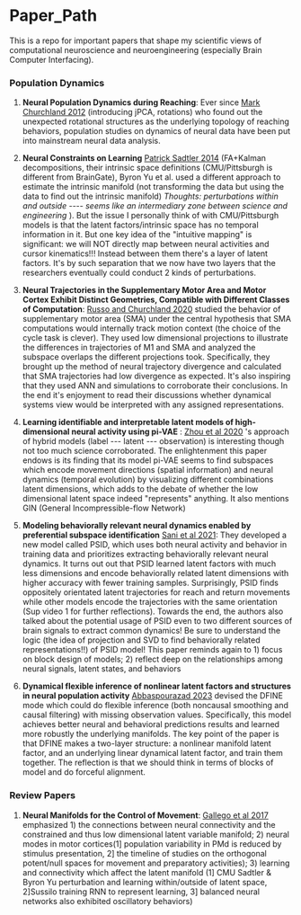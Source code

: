 # Paper_Path

This is a repo for important papers that shape my scientific views of computational neuroscience and neuroengineering (especially Brain Computer Interfacing).


### Population Dynamics
1) __Neural Population Dynamics during Reaching__: Ever since [Mark Churchland 2012](https://www.nature.com/articles/nature11129) (introducing jPCA, rotations) who found out the unexpected rotational structures as the underlying topology of reaching behaviors, population studies on dynamics of neural data have been put into mainstream neural data analysis.


2) __Neural Constraints on Learning__  [Patrick Sadtler 2014](https://www.nature.com/articles/nature13665) (FA+Kalman decompositions, their intrinsic space definitions (CMU/Pittsburgh is different from BrainGate), Byron Yu et al. used a different approach to estimate the intrinsic manifold (not transforming the data but using the data to find out the intrinsic manifold) _Thoughts: perturbations within and outside ---- seems like an intermediary zone between science and engineering_ ). But the issue I personally think of with CMU/Pittsburgh models is that the latent factors/intrinsic space has no temporal information in it. But one key idea of the "intuitive mapping" is significant: we will NOT directly map between neural activities and cursor kinematics!!! Instead between them there's a layer of latent factors. It's by such separation that we now have two layers that the researchers eventually could conduct 2 kinds of perturbations.

3) __Neural Trajectories in the Supplementary Motor Area and Motor Cortex Exhibit Distinct Geometries, Compatible with Different Classes of Computation__: 
[Russo and Churchland 2020](https://www.sciencedirect.com/science/article/pii/S0896627320303664) studied the behavior of supplementary motor area (SMA) under the central hypothesis that SMA computations would internally track motion context (the choice of the cycle task is clever). They used low dimensional projections to illustrate the differences in trajectories of M1 and SMA and analyzed the subspace overlaps the different projections took. Specifically, they brought up the method of neural trajectory divergence and calculated that SMA trajectories had low divergence as expected. It's also inspiring that they used ANN and simulations to corroborate their conclusions. In the end it's enjoyment to read their discussions whether dynamical systems view would be interpreted with any assigned representations.

4) __Learning identifiable and interpretable latent models of high-dimensional neural activity using pi-VAE__ : [Zhou et al 2020](https://arxiv.org/abs/2011.04798) 's approach of hybrid models (label --- latent --- observation) is interesting though not too much science corroborated. The enlightenment this paper endows is its finding that its model pi-VAE seems to find subspaces which encode movement directions (spatial information) and neural dynamics (temporal evolution) by visualizing different combinations latent dimensions, which adds to the debate of whether the low dimensional latent space indeed "represents" anything. It also mentions GIN (General Incompressible-flow Network)

5) __Modeling behaviorally relevant neural dynamics enabled by preferential subspace identification__ [Sani et al 2021](https://www.nature.com/articles/s41593-020-00733-0): They developed a new model called PSID, which uses both neural activity and behavior in training data and prioritizes extracting behaviorally relevant neural dynamics. It turns out out that PSID learned latent factors with much less dimensions and encode behaviorally related latent dimensions with higher accuracy with fewer training samples. Surprisingly, PSID finds oppositely orientated latent trajectories for reach and return movements while other models encode the trajectories with the same orientation (Sup video 1 for further reflections). Towards the end, the authors also talked about the potential usage of PSID even to two different sources of brain signals to extract common dynamics! Be sure to understand the logic (the idea of projection and SVD to find behaviorally related representations!!) of PSID model! This paper reminds again to 1) focus on block design of models; 2) reflect deep on the relationships among neural signals, latent states, and behaviors

6) __Dynamical flexible inference of nonlinear latent factors and structures in neural population activity__ [Abbaspourazad 2023](https://www.nature.com/articles/s41551-023-01106-1) devised the DFINE mode which could do flexible inference (both noncausal smoothing and causal filtering) with missing observation values. Specifically, this model achieves better neural and behavioral predictions results and learned more robustly the underlying manifolds. The key point of the paper is that DFINE makes a two-layer structure: a nonlinear manifold latent factor, and an underlying linear dynamical latent factor, and train them together. The reflection is that we should think in terms of blocks of model and do forceful alignment. 


### Review Papers
1) __Neural Manifolds for the Control of Movement__: [Gallego et al 2017](https://pubmed.ncbi.nlm.nih.gov/28595054/) emphasized 1) the connections between neural connectivity and the constrained and thus low dimensional latent variable manifold; 2) neural modes in motor cortices(1] population variability in PMd is reduced by stimulus presentation, 2] the timeline of studies on the orthogonal potent/null spaces for movement and preparatory activities); 3) learning and connectivity which affect the latent manifold (1] CMU Sadtler & Byron Yu perturbation and learning within/outside of latent space, 2]Sussilo training RNN to represent learning, 3] balanced neural networks also exhibited oscillatory behaviors)



